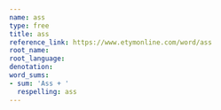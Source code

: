 ```yaml
---
name: ass
type: free
title: ass
reference_link: https://www.etymonline.com/word/ass
root_name: 
root_language: 
denotation: 
word_sums:
- sum: 'Ass + '
  respelling: ass
---
```

